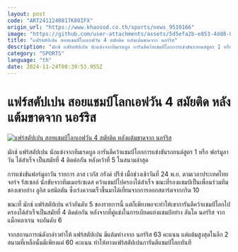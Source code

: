 ```yaml
---
layout: post
code: "ART2411240817K80IFX"
origin_url: "https://www.khaosod.co.th/sports/news_9519166"
image: "https://github.com/user-attachments/assets/5d5efa2b-e853-4dd8-8efc-1049024e6780"
title: "แฟร์สตัปเปน สอยแชมป์โลกเอฟวัน 4 สมัยติด หลังแต้มขาดจาก นอร์ริส"
description: "มักซ์ แฟร์สตัปเปน นักแข่งจากทีมเรดบูล การันตีคว้าแชมป์โลกการแข่งขันรถยนต์สูตร 1 หรือ ฟอร์มูลา วัน ได้สำเร็จ เป็นสมัยที่ 4 ติดต่อกัน หลังคว้าที่ 5"
category: "SPORTS"
language: "th"
date: 2024-11-24T08:39:53.955Z
---
```


# แฟร์สตัปเปน สอยแชมป์โลกเอฟวัน 4 สมัยติด หลังแต้มขาดจาก นอร์ริส

[![แฟร์สตัปเปน สอยแชมป์โลกเอฟวัน 4 สมัยติด หลังแต้มขาดจาก นอร์ริส](https://www.khaosod.co.th/wpapp/uploads/2024/11/f1.jpg "แฟร์สตัปเปน สอยแชมป์โลกเอฟวัน 4 สมัยติด หลังแต้มขาดจาก นอร์ริส")](https://www.khaosod.co.th/wpapp/uploads/2024/11/f1.jpg)

มักซ์ แฟร์สตัปเปน นักแข่งจากทีมเรดบูล การันตีคว้าแชมป์โลกการแข่งขันรถยนต์สูตร 1 หรือ ฟอร์มูลา วัน ได้สำเร็จ เป็นสมัยที่ 4 ติดต่อกัน หลังคว้าที่ 5 ในสนามล่าสุด

การแข่งขันฟอร์มูลาวัน รายการ ลาส เวกัส กรังด์ ปรีซ์ เมื่อช่วงเช้าวันที่ 24 พ.ย. ตามเวลาประเทศไทย จอร์จ รัสเซลล์ นักขับจากทีมเมอร์เซเดส คว้าแชมป์ไปครองได้สำเร็จ ขณะที่รองแชมป์เป็นเพื่อนร่วมทีมของเขาอย่าง ลูอิส แฮมิลตัน ซึ่งเร่งความเร็วขึ้นมาได้เยี่ยมจากการออกสตาร์ตจากกริด 10

ขณะที่ มักซ์ แฟร์สตัปเปน คว้าอันดับ 5 ของรายการนี้ แต่ก็เพียงพอจะทำให้เขาการันตีคว้าแชมป์โลกไปครองได้สำเร็จเป็นสมัยที่ 4 ติดต่อกัน หลังจากที่คู่แข่งในการเบียดแย่งแชมป์อย่าง ลันโด นอร์ริส จากแม็กคลาเรน จบอันดับ 6

จากสถานการณ์ดังกล่าวทำให้ แฟร์สตัปเปน มีแต้มห่างจาก นอร์ริส 63 คะแนน แต่แต้มสูงสุดในอีก 2 สนามที่เหลือนั้นมีเพียงแค่ 60 คะแนน ทำให้ทางแฟร์สตัปเปนการันตีแชมป์โลกทันที